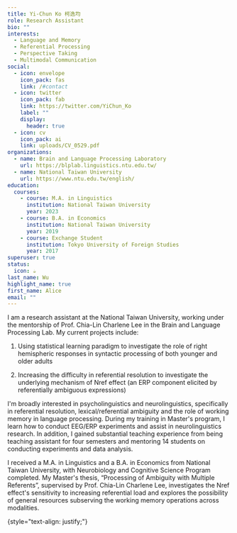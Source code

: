 ```yaml
---
title: Yi-Chun Ko 柯逸均
role: Research Assistant
bio: ""
interests:
  - Language and Memory
  - Referential Processing
  - Perspective Taking
  - Multimodal Communication
social:
  - icon: envelope
    icon_pack: fas
    link: /#contact
  - icon: twitter
    icon_pack: fab
    link: https://twitter.com/YiChun_Ko
    label: ""
    display:
      header: true
  - icon: cv
    icon_pack: ai
    link: uploads/CV_0529.pdf
organizations:
  - name: Brain and Language Processing Laboratory
    url: https://blplab.linguistics.ntu.edu.tw/
  - name: National Taiwan University
    url: https://www.ntu.edu.tw/english/
education:
  courses:
    - course: M.A. in Linguistics
      institution: National Taiwan University
      year: 2023
    - course: B.A. in Economics
      institution: National Taiwan University
      year: 2019
    - course: Exchange Student
      institution: Tokyo University of Foreign Studies
      year: 2017
superuser: true
status:
  icon: ☕️
last_name: Wu
highlight_name: true
first_name: Alice
email: ""
---
```

I am a research assistant at the National Taiwan University, working under the mentorship of Prof. Chia-Lin Charlene Lee in the Brain and Language Processing Lab. My current projects include: 

1) Using statistical learning paradigm to investigate the role of right hemispheric responses in syntactic processing of both younger and older adults 

2) Increasing the difficulty in referential resolution to investigate the underlying mechanism of Nref effect (an ERP component elicited by referentially ambiguous expressions) 

I'm broadly interested in psycholinguistics and neurolinguistics, specifically in referential resolution, lexical/referential ambiguity and the role of working memory in language processing. During my training in Master's program, I learn how to conduct EEG/ERP experiments and assist in neurolinguistics research. In addition, I gained substantial teaching experience from being teaching assistant for four semesters and mentoring 14 students on conducting experiments and data analysis. 

I received a M.A. in Linguistics and a B.A. in Economics from National Taiwan University, with Neurobiology and Cognitive Science Program completed. My Master's thesis, “Processing of Ambiguity with Multiple Referents”, supervised by Prof. Chia-Lin Charlene Lee, investigates the Nref effect's sensitivity to increasing referential load and explores the possibility of general resources subserving the working memory operations across modalities.

{style="text-align: justify;"}
